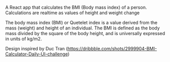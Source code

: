 A React app that calculates the BMI (Body mass index) of a person.
Calculations are realtime as values of height and weight change

The body mass index (BMI) or Quetelet index is a value derived from the
mass (weight) and height of an individual. The BMI is defined as the 
body mass divided by the square of the body height, and is universally 
expressed in units of kg/m2.

Design inspired by Duc Tran (https://dribbble.com/shots/2999904-BMI-Calculator-Daily-UI-challenge)